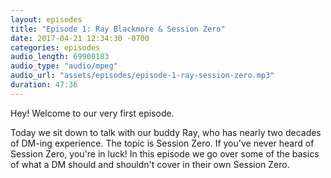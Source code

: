 ```yaml
---
layout: episodes
title: "Episode 1: Ray Blackmore & Session Zero"
date: 2017-04-21 12:34:30 -0700
categories: episodes
audio_length: 69900183
audio_type: "audio/mpeg"
audio_url: "assets/episodes/episode-1-ray-session-zero.mp3"
duration: 47:36
---
```


Hey! Welcome to our very first episode. 

Today we sit down to talk with our buddy Ray, who has nearly two decades of
DM-ing experience. The topic is Session Zero. If you've never heard of Session
Zero, you're in luck! In this episode we go over some of the basics of what a DM
should and shouldn't cover in their own Session Zero.
